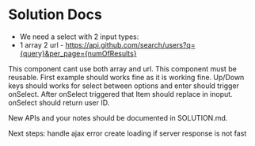 # Solution Docs

+ We need a select with 2 input types:
+	1 array
	2 url - https://api.github.com/search/users?q={query}&per_page={numOfResults} 

This component cant use both array and url.
This component must be reusable.
First example should works fine as it is working fine.
Up/Down keys should works for select between options and enter should trigger onSelect.
After onSelect triggered that Item should replace in inoput.
onSelect should return user ID.

New APIs and your notes should be documented in SOLUTION.md.
 

Next steps:
	handle ajax error 
	create loading if server response is not fast